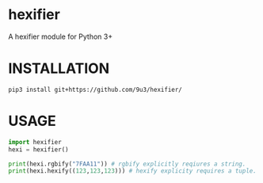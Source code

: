 # hexifier
A hexifier module for Python 3+

# INSTALLATION

```
pip3 install git+https://github.com/9u3/hexifier/
```

# USAGE

```py
import hexifier
hexi = hexifier()

print(hexi.rgbify("7FAA11")) # rgbify explicitly reqiures a string.
print(hexi.hexify((123,123,123))) # hexify explicity requires a tuple.
```
